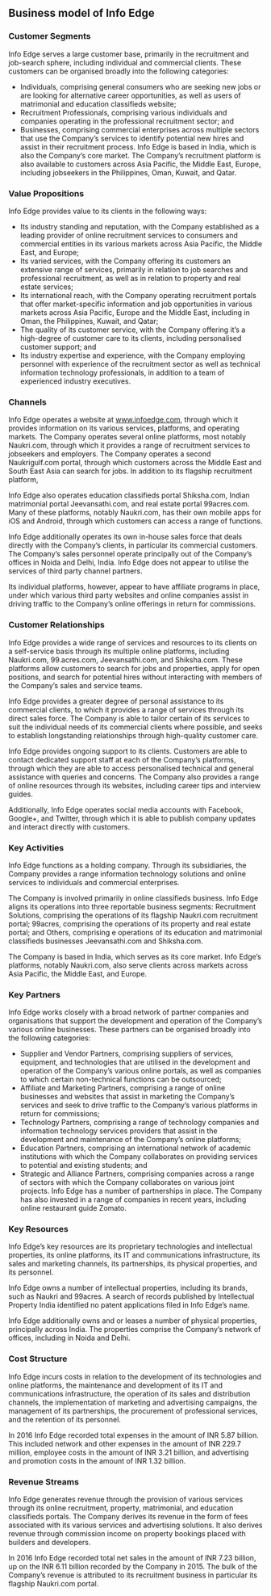 Business model of Info Edge
---------------------------

 ### Customer Segments

 Info Edge serves a large customer base, primarily in the recruitment and job-search sphere, including individual and commercial clients. These customers can be organised broadly into the following categories:

  * Individuals, comprising general consumers who are seeking new jobs or are looking for alternative career opportunities, as well as users of matrimonial and education classifieds website;
 * Recruitment Professionals, comprising various individuals and companies operating in the professional recruitment sector; and
 * Businesses, comprising commercial enterprises across multiple sectors that use the Company’s services to identify potential new hires and assist in their recruitment process.
  Info Edge is based in India, which is also the Company’s core market. The Company’s recruitment platform is also available to customers across Asia Pacific, the Middle East, Europe, including jobseekers in the Philippines, Oman, Kuwait, and Qatar.

 ### Value Propositions

 Info Edge provides value to its clients in the following ways:

  * Its industry standing and reputation, with the Company established as a leading provider of online recruitment services to consumers and commercial entities in its various markets across Asia Pacific, the Middle East, and Europe;
 * Its varied services, with the Company offering its customers an extensive range of services, primarily in relation to job searches and professional recruitment, as well as in relation to property and real estate services;
 * Its international reach, with the Company operating recruitment portals that offer market-specific information and job opportunities in various markets across Asia Pacific, Europe and the Middle East, including in Oman, the Philippines, Kuwait, and Qatar;
 * The quality of its customer service, with the Company offering it’s a high-degree of customer care to its clients, including personalised customer support; and
 * Its industry expertise and experience, with the Company employing personnel with experience of the recruitment sector as well as technical information technology professionals, in addition to a team of experienced industry executives.
  ### Channels

 Info Edge operates a website at www.infoedge.com, through which it provides information on its various services, platforms, and operating markets. The Company operates several online platforms, most notably Naukri.com, through which it provides a range of recruitment services to jobseekers and employers. The Company operates a second Naukrigulf.com portal, through which customers across the Middle East and South East Asia can search for jobs. In addition to its flagship recruitment platform,

 Info Edge also operates education classifieds portal Shiksha.com, Indian matrimonial portal Jeevansathi.com, and real estate portal 99acres.com. Many of these platforms, notably Naukri.com, has their own mobile apps for iOS and Android, through which customers can access a range of functions.

 Info Edge additionally operates its own in-house sales force that deals directly with the Company’s clients, in particular its commercial customers. The Company’s sales personnel operate principally out of the Company’s offices in Noida and Delhi, India. Info Edge does not appear to utilise the services of third party channel partners.

 Its individual platforms, however, appear to have affiliate programs in place, under which various third party websites and online companies assist in driving traffic to the Company’s online offerings in return for commissions.

 ### Customer Relationships

 Info Edge provides a wide range of services and resources to its clients on a self-service basis through its multiple online platforms, including Naukri.com, 99.acres.com, Jeevansathi.com, and Shiksha.com. These platforms allow customers to search for jobs and properties, apply for open positions, and search for potential hires without interacting with members of the Company’s sales and service teams.

 Info Edge provides a greater degree of personal assistance to its commercial clients, to which it provides a range of services through its direct sales force. The Company is able to tailor certain of its services to suit the individual needs of its commercial clients where possible, and seeks to establish longstanding relationships through high-quality customer care.

 Info Edge provides ongoing support to its clients. Customers are able to contact dedicated support staff at each of the Company’s platforms, through which they are able to access personalised technical and general assistance with queries and concerns. The Company also provides a range of online resources through its websites, including career tips and interview guides.

 Additionally, Info Edge operates social media accounts with Facebook, Google+, and Twitter, through which it is able to publish company updates and interact directly with customers.

 ### Key Activities

 Info Edge functions as a holding company. Through its subsidiaries, the Company provides a range information technology solutions and online services to individuals and commercial enterprises.

 The Company is involved primarily in online classifieds business. Info Edge aligns its operations into three reportable business segments: Recruitment Solutions, comprising the operations of its flagship Naukri.com recruitment portal; 99acres, comprising the operations of its property and real estate portal; and Others, comprising e operations of its education and matrimonial classifieds businesses Jeevansathi.com and Shiksha.com.

 The Company is based in India, which serves as its core market. Info Edge’s platforms, notably Naukri.com, also serve clients across markets across Asia Pacific, the Middle East, and Europe.

 ### Key Partners

 Info Edge works closely with a broad network of partner companies and organisations that support the development and operation of the Company’s various online businesses. These partners can be organised broadly into the following categories:

  * Supplier and Vendor Partners, comprising suppliers of services, equipment, and technologies that are utilised in the development and operation of the Company’s various online portals, as well as companies to which certain non-technical functions can be outsourced;
 * Affiliate and Marketing Partners, comprising a range of online businesses and websites that assist in marketing the Company’s services and seek to drive traffic to the Company’s various platforms in return for commissions;
 * Technology Partners, comprising a range of technology companies and information technology services providers that assist in the development and maintenance of the Company’s online platforms;
 * Education Partners, comprising an international network of academic institutions with which the Company collaborates on providing services to potential and existing students; and
 * Strategic and Alliance Partners, comprising companies across a range of sectors with which the Company collaborates on various joint projects.
  Info Edge has a number of partnerships in place. The Company has also invested in a range of companies in recent years, including online restaurant guide Zomato.

 ### Key Resources

 Info Edge’s key resources are its proprietary technologies and intellectual properties, its online platforms, its IT and communications infrastructure, its sales and marketing channels, its partnerships, its physical properties, and its personnel.

 Info Edge owns a number of intellectual properties, including its brands, such as Naukri and 99acres. A search of records published by Intellectual Property India identified no patent applications filed in Info Edge’s name.

 Info Edge additionally owns and or leases a number of physical properties, principally across India. The properties comprise the Company’s network of offices, including in Noida and Delhi.

 ### Cost Structure

 Info Edge incurs costs in relation to the development of its technologies and online platforms, the maintenance and development of its IT and communications infrastructure, the operation of its sales and distribution channels, the implementation of marketing and advertising campaigns, the management of its partnerships, the procurement of professional services, and the retention of its personnel.

 In 2016 Info Edge recorded total expenses in the amount of INR 5.87 billion. This included network and other expenses in the amount of INR 229.7 million, employee costs in the amount of INR 3.21 billion, and advertising and promotion costs in the amount of INR 1.32 billion.

 ### Revenue Streams

 Info Edge generates revenue through the provision of various services through its online recruitment, property, matrimonial, and education classifieds portals. The Company derives its revenue in the form of fees associated with its various services and advertising solutions. It also derives revenue through commission income on property bookings placed with builders and developers.

 In 2016 Info Edge recorded total net sales in the amount of INR 7.23 billion, up on the INR 6.11 billion recorded by the Company in 2015. The bulk of the Company’s revenue is attributed to its recruitment business in particular its flagship Naukri.com portal.